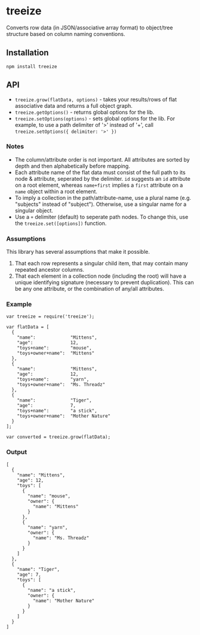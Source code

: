 treeize
=======

Converts row data (in JSON/associative array format) to object/tree structure based on column naming conventions.

## Installation

```
npm install treeize
```

## API

- `treeize.grow(flatData, options)` - takes your results/rows of flat associative data and returns a full object graph.
- `treeize.getOptions()` - returns global options for the lib.
- `treeize.setOptions(options)` - sets global options for the lib.  For example, to use a path delimiter of '>' instead of '+', call `treeize.setOptions({ delimiter: '>' })`

### Notes

- The column/attribute order is not important.  All attributes are sorted by depth and then alphabetically before mapping.
- Each attribute name of the flat data must consist of the full path to its node & attribute, seperated by the delimiter.  `id` suggests an `id` attribute on a root element, whereas `name+first` implies a `first` attribute on a `name` object within a root element.
- To imply a collection in the path/attribute-name, use a plural name (e.g. "subjects" instead of "subject").  Otherwise, use a singular name for a singular object.
- Use a `+` delimiter (default) to seperate path nodes.  To change this, use the `treeize.set([options])` function.

### Assumptions

This library has several assumptions that make it possible.

1. That each row represents a singular child item, that may contain many repeated ancestor columns.
2. That each element in a collection node (including the root) will have a unique identifying signature (necessary to prevent duplication).  This can be any one attribute, or the combination of any/all attributes.

### Example

```
var treeize = require('treeize');

var flatData = [
  {
    "name":             "Mittens",
    "age":              12,
    "toys+name":        "mouse",
    "toys+owner+name":  "Mittens"
  },
  {
    "name":             "Mittens",
    "age":              12,
    "toys+name":        "yarn",
    "toys+owner+name":  "Ms. Threadz"
  },
  {
    "name":             "Tiger",
    "age":              7,
    "toys+name":        "a stick",
    "toys+owner+name":  "Mother Nature"
  }
];

var converted = treeize.grow(flatData);
```

### Output

```
[
  {
    "name": "Mittens",
    "age": 12,
    "toys": [
      {
        "name": "mouse",
        "owner": {
          "name": "Mittens"
        }
      },
      {
        "name": "yarn",
        "owner": {
          "name": "Ms. Threadz"
        }
      }
    ]
  },
  {
    "name": "Tiger",
    "age": 7,
    "toys": [
      {
        "name": "a stick",
        "owner": {
          "name": "Mother Nature"
        }
      }
    ]
  }
]
```
